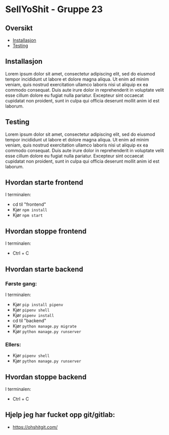 # SellYoShit - Gruppe 23

## Oversikt

- [Installasjon](#installasjon)
- [Testing](#testing)

## Installasjon

Lorem ipsum dolor sit amet, consectetur adipiscing elit, sed do eiusmod tempor incididunt ut labore et dolore magna aliqua. Ut enim ad minim veniam, quis nostrud exercitation ullamco laboris nisi ut aliquip ex ea commodo consequat. Duis aute irure dolor in reprehenderit in voluptate velit esse cillum dolore eu fugiat nulla pariatur. Excepteur sint occaecat cupidatat non proident, sunt in culpa qui officia deserunt mollit anim id est laborum.

## Testing

Lorem ipsum dolor sit amet, consectetur adipiscing elit, sed do eiusmod tempor incididunt ut labore et dolore magna aliqua. Ut enim ad minim veniam, quis nostrud exercitation ullamco laboris nisi ut aliquip ex ea commodo consequat. Duis aute irure dolor in reprehenderit in voluptate velit esse cillum dolore eu fugiat nulla pariatur. Excepteur sint occaecat cupidatat non proident, sunt in culpa qui officia deserunt mollit anim id est laborum.

## Hvordan starte frontend

I terminalen:

- cd til "frontend"
- Kjør `npm install`
- Kjør `npm start`

## Hvordan stoppe frontend

I terminalen:

- Ctrl + C

## Hvordan starte backend

### Første gang:

I terminalen:

- Kjør `pip install pipenv`
- Kjør `pipenv shell`
- Kjør `pipenv install`
- cd til "backend"
- Kjør `python manage.py migrate`
- Kjør `python manage.py runserver`

### Ellers:

- Kjør `pipenv shell`
- Kjør `python manage.py runserver`

## Hvordan stoppe backend

I terminalen:

- Ctrl + C

## Hjelp jeg har fucket opp git/gitlab:

- https://ohshitgit.com/
